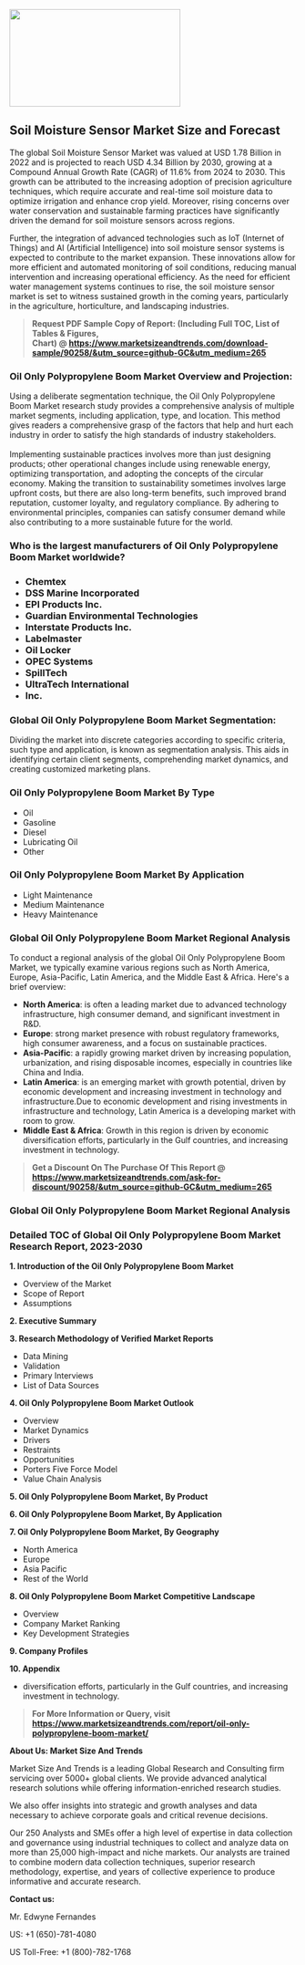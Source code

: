 <p><img class="alignnone size-medium wp-image-20088" src="https://ffe5etoiles.com/wp-content/uploads/2024/12/MST1-300x171.png" alt="" width="300" height="171" /></p><h2>Soil Moisture Sensor Market Size and Forecast</h2><p>The global Soil Moisture Sensor Market was valued at USD 1.78 Billion in 2022 and is projected to reach USD 4.34 Billion by 2030, growing at a Compound Annual Growth Rate (CAGR) of 11.6% from 2024 to 2030. This growth can be attributed to the increasing adoption of precision agriculture techniques, which require accurate and real-time soil moisture data to optimize irrigation and enhance crop yield. Moreover, rising concerns over water conservation and sustainable farming practices have significantly driven the demand for soil moisture sensors across regions.</p><p>Further, the integration of advanced technologies such as IoT (Internet of Things) and AI (Artificial Intelligence) into soil moisture sensor systems is expected to contribute to the market expansion. These innovations allow for more efficient and automated monitoring of soil conditions, reducing manual intervention and increasing operational efficiency. As the need for efficient water management systems continues to rise, the soil moisture sensor market is set to witness sustained growth in the coming years, particularly in the agriculture, horticulture, and landscaping industries.</p></p><blockquote id="" class=""><strong>Request PDF Sample Copy of Report: (Including Full TOC, List of Tables &amp; Figures, Chart)&nbsp;@&nbsp;<strong><a href="https://www.marketsizeandtrends.com/download-sample/90258/&utm_source=github-GC&utm_medium=265" target="_blank">https://www.marketsizeandtrends.com/download-sample/90258/&utm_source=github-GC&utm_medium=265</a></strong></strong></blockquote><h3 id="" class="">Oil Only Polypropylene Boom Market&nbsp;Overview and Projection:</h3><p id="" class="">Using a deliberate segmentation technique, the Oil Only Polypropylene Boom Market research study provides a comprehensive analysis of multiple market segments, including application, type, and location. This method gives readers a comprehensive grasp of the factors that help and hurt each industry in order to satisfy the high standards of industry stakeholders. <br /> <br />Implementing sustainable practices involves more than just designing products; other operational changes include using renewable energy, optimizing transportation, and adopting the concepts of the circular economy. Making the transition to sustainability sometimes involves large upfront costs, but there are also long-term benefits, such improved brand reputation, customer loyalty, and regulatory compliance. By adhering to environmental principles, companies can satisfy consumer demand while also contributing to a more sustainable future for the world.</p><h3 id="" class="">Who is the largest manufacturers of&nbsp;Oil Only Polypropylene Boom Market worldwide?</h3><h3 class=""><p><ul><li>Chemtex </li><li> DSS Marine Incorporated </li><li> EPI Products Inc. </li><li> Guardian Environmental Technologies </li><li> Interstate Products Inc. </li><li> Labelmaster </li><li> Oil Locker </li><li> OPEC Systems </li><li> SpillTech </li><li> UltraTech International </li><li> Inc.</li></ul></p></h3><h3 id="" class="">Global&nbsp;Oil Only Polypropylene Boom Market Segmentation:</h3><p id="" class="">Dividing the market into discrete categories according to specific criteria, such type and application, is known as segmentation analysis. This aids in identifying certain client segments, comprehending market dynamics, and creating customized marketing plans.</p><h3 id="" class="">Oil Only Polypropylene Boom Market&nbsp;By Type</h3><p><p><ul><li>Oil</li><li> Gasoline</li><li> Diesel</li><li> Lubricating Oil</li><li> Other</p></li></ul></p></p><h3 id="" class="">Oil Only Polypropylene Boom Market&nbsp;By Application</h3><p class=""><p><ul><li>Light Maintenance</li><li> Medium Maintenance</li><li> Heavy Maintenance</li></ul></p></p><h3 id="" class="">Global Oil Only Polypropylene Boom Market Regional Analysis</h3><p id="" class="">To conduct a regional analysis of the global Oil Only Polypropylene Boom Market, we typically examine various regions such as North America, Europe, Asia-Pacific, Latin America, and the Middle East &amp; Africa. Here's a brief overview:</p><ul><li><strong>North America</strong>: is often a leading market due to advanced technology infrastructure, high consumer demand, and significant investment in R&amp;D.</li><li><strong>Europe</strong>: strong market presence with robust regulatory frameworks, high consumer awareness, and a focus on sustainable practices.</li><li><strong>Asia-Pacific</strong>: a rapidly growing market driven by increasing population, urbanization, and rising disposable incomes, especially in countries like China and India.</li><li><strong>Latin America</strong>: is an emerging market with growth potential, driven by economic development and increasing investment in technology and infrastructure.Due to economic development and rising investments in infrastructure and technology, Latin America is a developing market with room to grow.</li><li><strong>Middle East &amp; Africa</strong>: Growth in this region is driven by economic diversification efforts, particularly in the Gulf countries, and increasing investment in technology.</li></ul><blockquote id="" class=""><strong>Get a Discount On The Purchase Of This Report @ <strong><a href="https://www.marketsizeandtrends.com/ask-for-discount/90258/&utm_source=github-GC&utm_medium=265" target="_blank">https://www.marketsizeandtrends.com/ask-for-discount/90258/&utm_source=github-GC&utm_medium=265</a></strong></strong></blockquote><h3 id="" class="">Global Oil Only Polypropylene Boom Market Regional Analysis</h3><h3 id="" class="">Detailed TOC of Global Oil Only Polypropylene Boom Market Research Report, 2023-2030</h3><p id="" class=""><strong>1. Introduction of the Oil Only Polypropylene Boom Market</strong></p><ul><li>Overview of the Market</li><li>Scope of Report</li><li>Assumptions</li></ul><p id="" class=""><strong>2. Executive Summary</strong></p><p id="" class=""><strong>3. Research Methodology of Verified Market Reports</strong></p><ul><li>Data Mining</li><li>Validation</li><li>Primary Interviews</li><li>List of Data Sources</li></ul><p id="" class=""><strong>4. Oil Only Polypropylene Boom Market Outlook</strong></p><ul><li>Overview</li><li>Market Dynamics</li><li>Drivers</li><li>Restraints</li><li>Opportunities</li><li>Porters Five Force Model</li><li>Value Chain Analysis</li></ul><p id="" class=""><strong>5. Oil Only Polypropylene Boom Market, By Product</strong></p><p id="" class=""><strong>6. Oil Only Polypropylene Boom Market, By Application</strong></p><p id="" class=""><strong>7. Oil Only Polypropylene Boom Market, By Geography</strong></p><ul><li>North America</li><li>Europe</li><li>Asia Pacific</li><li>Rest of the World</li></ul><p id="" class=""><strong>8. Oil Only Polypropylene Boom Market Competitive Landscape</strong></p><ul><li>Overview</li><li>Company Market Ranking</li><li>Key Development Strategies</li></ul><p id="" class=""><strong>9. Company Profiles</strong></p><p id="" class=""><strong>10. Appendix</strong></p><ul><li>diversification efforts, particularly in the Gulf countries, and increasing investment in technology.</li></ul><blockquote id="" class=""><strong>For More Information or Query, visit <strong><strong><a href="https://www.marketsizeandtrends.com/report/oil-only-polypropylene-boom-market/" target="_blank">https://www.marketsizeandtrends.com/report/oil-only-polypropylene-boom-market/</a></strong></strong></strong></blockquote><p id="" class=""><strong>About Us: Market Size And Trends</strong></p><p id="" class="">Market Size And Trends is a leading Global Research and Consulting firm servicing over 5000+ global clients. We provide advanced analytical research solutions while offering information-enriched research studies.</p><p id="" class="">We also offer insights into strategic and growth analyses and data necessary to achieve corporate goals and critical revenue decisions.</p><p id="" class="">Our 250 Analysts and SMEs offer a high level of expertise in data collection and governance using industrial techniques to collect and analyze data on more than 25,000 high-impact and niche markets. Our analysts are trained to combine modern data collection techniques, superior research methodology, expertise, and years of collective experience to produce informative and accurate research.</p><p id="" class=""><strong>Contact us:</strong></p><p id="" class="">Mr. Edwyne Fernandes</p><p id="" class="">US: +1 (650)-781-4080</p><p id="" class="">US Toll-Free: +1 (800)-782-1768</p>
